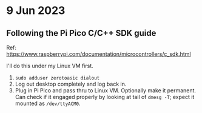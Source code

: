 # 9 Jun 2023

## Following the Pi Pico C/C++ SDK guide

Ref: https://www.raspberrypi.com/documentation/microcontrollers/c_sdk.html

I'll do this under my Linux VM first.

1.  `sudo adduser zerotoasic dialout`
2.  Log out desktop completely and log back in.
3.  Plug in Pi Pico and pass thru to Linux VM. Optionally make it permanent.
    Can check if it engaged properly by looking at tail of `dmesg -T`;
    expect it mounted as `/dev/ttyACM0`.
